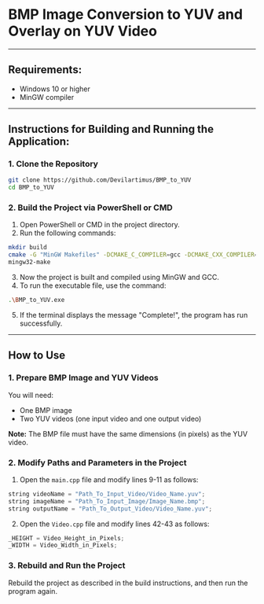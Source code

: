 
# BMP Image Conversion to YUV and Overlay on YUV Video
---

## Requirements:

- Windows 10 or higher
- MinGW compiler

---

## Instructions for Building and Running the Application:

### 1. Clone the Repository
```bash
git clone https://github.com/Devilartimus/BMP_to_YUV  
cd BMP_to_YUV
```

### 2. Build the Project via PowerShell or CMD
1. Open PowerShell or CMD in the project directory.
2. Run the following commands:
    
```bash
mkdir build
cmake -G "MinGW Makefiles" -DCMAKE_C_COMPILER=gcc -DCMAKE_CXX_COMPILER=g++
mingw32-make
```

3. Now the project is built and compiled using MinGW and GCC.
4. To run the executable file, use the command:

```bash
.\BMP_to_YUV.exe
```

5. If the terminal displays the message "Complete!", the program has run successfully.

---

## How to Use

### 1. Prepare BMP Image and YUV Videos
You will need:
- One BMP image
- Two YUV videos (one input video and one output video)

**Note:** The BMP file must have the same dimensions (in pixels) as the YUV video.

### 2. Modify Paths and Parameters in the Project
1. Open the `main.cpp` file and modify lines 9-11 as follows:

```cpp
string videoName = "Path_To_Input_Video/Video_Name.yuv";
string imageName = "Path_To_Input_Image/Image_Name.bmp";
string outputName = "Path_To_Output_Video/Video_Name.yuv";
```

2. Open the `Video.cpp` file and modify lines 42-43 as follows:

```cpp
_HEIGHT = Video_Height_in_Pixels;
_WIDTH = Video_Width_in_Pixels;
```

### 3. Rebuild and Run the Project
Rebuild the project as described in the build instructions, and then run the program again.
